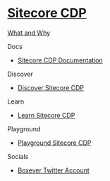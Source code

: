# [Sitecore CDP]()

[What and Why]()

Docs

 - [Sitecore CDP Documentation]()

Discover

 - [Discover Sitecore CDP]()

Learn

 - [Learn Sitecore CDP]()

Playground

 - [Playground Sitecore CDP]()

Socials

 - [Boxever Twitter Account](https://twitter.com/boxever)
